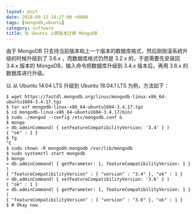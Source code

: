 ```yaml
---
layout: post
date: 2018-09-13 14:27:00 +0800
tags: [mongodb,ubuntu]
category: software
title: 在 Ubuntu 上跨版本迁移 MongoDB
---
```


由于 MongoDB 只支持当前版本和上一个版本的数据库格式，然后刚刚滚系统升级的时候升级到了 3.6.x ，而数据库格式仍然是 3.2.x 的，于是需要先安装回 3.4.x 版本的 MongoDB，输入命令把数据库升级到 3.4.x 版本后，再用 3.6.x 的数据库进行升级。

以 从 Ubuntu 14.04 LTS 升级到 Ubuntu 18.04.1 LTS 为例，方法如下：

```shell
$ wget https://fastdl.mongodb.org/linux/mongodb-linux-x86_64-ubuntu1604-3.4.17.tgz
$ tar xvf mongodb-linux-x86_64-ubuntu1604-3.4.17.tgz
$ cd mongodb-linux-x86_64-ubuntu1604-3.4.17/bin/
$ sudo ./mongod --config /etc/mongodb.conf &
$ mongo
> db.adminCommand( { setFeatureCompatibilityVersion: '3.4' } )
{ "ok" : 1 }
$ fg
^C
$ sudo chown -R mongodb:mongodb /var/lib/mongodb
$ sudo systemctl start mongodb
$ mongo
> db.adminCommand( { getParameter: 1, featureCompatibilityVersion: 1 } )
{ "featureCompatibilityVersion" : { "version" : "3.4" }, "ok" : 1 }
> db.adminCommand( { setFeatureCompatibilityVersion: '3.6' } )
{ "ok" : 1 }
> db.adminCommand( { getParameter: 1, featureCompatibilityVersion: 1 } )
{ "featureCompatibilityVersion" : { "version" : "3.6" }, "ok" : 1 }
$ # Okay now
```